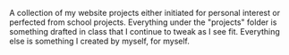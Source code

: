 A collection of my website projects either initiated for personal interest or perfected from school projects.
Everything under the "projects" folder is something drafted in class that I continue to tweak as I see fit. Everything else is something I created by myself, for myself.
